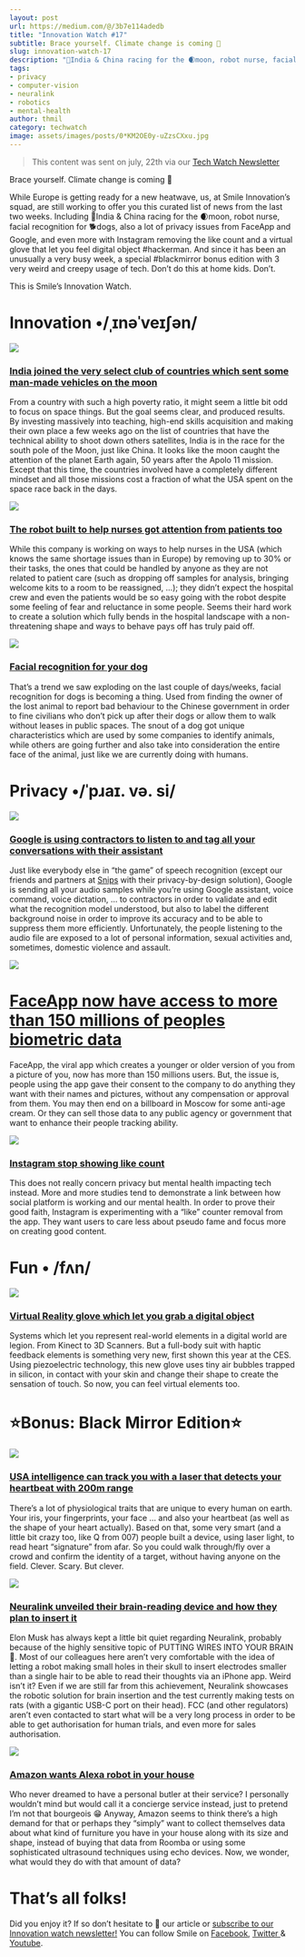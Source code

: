 ```yaml
---
layout: post
url: https://medium.com/@/3b7e114adedb
title: "Innovation Watch #17"
subtitle: Brace yourself. Climate change is coming 🥵
slug: innovation-watch-17
description: "🚀India & China racing for the 🌒moon, robot nurse, facial recognition for 🐕dogs, also a lot of privacy issues from FaceApp and Google, and even more with Instagram removing the like count and a virt"
tags:
- privacy
- computer-vision
- neuralink
- robotics
- mental-health
author: thmil
category: techwatch
image: assets/images/posts/0*KM2OE0y-uZzsCXxu.jpg
---
```


> This content was sent on july, 22th via our [Tech Watch Newsletter](https://mailchi.mp/c414f1508567/techwatch)

Brace yourself. Climate change is coming 🥵

While Europe is getting ready for a new heatwave, us, at Smile Innovation’s squad, are still working to offer you this curated list of news from the last two weeks. Including 🚀India & China racing for the 🌒moon, robot nurse, facial recognition for 🐕dogs, also a lot of privacy issues from FaceApp and Google, and even more with Instagram removing the like count and a virtual glove that let you feel digital object #hackerman. And since it has been an unusually a very busy week, a special #blackmirror bonus edition with 3 very weird and creepy usage of tech. Don’t do this at home kids. Don’t.

This is Smile’s Innovation Watch.

# Innovation •/ˌɪnəˈveɪʃən/

![](/assets/images/posts/0*KM2OE0y-uZzsCXxu.jpg)

### [India joined the very select club of countries which sent some man-made vehicles on the moon](https://www.nytimes.com/2019/07/14/world/asia/india-moon-landing.html)

From a country with such a high poverty ratio, it might seem a little bit odd to focus on space things. But the goal seems clear, and produced results. By investing massively into teaching, high-end skills acquisition and making their own place a few weeks ago on the list of countries that have the technical ability to shoot down others satellites, India is in the race for the south pole of the Moon, just like China. It looks like the moon caught the attention of the planet Earth again, 50 years after the Apolo 11 mission. Except that this time, the countries involved have a completely different mindset and all those missions cost a fraction of what the USA spent on the space race back in the days.

![](/assets/images/posts/0*OI7NOdrfeapV-bB.png)

### [The robot built to help nurses got attention from patients too](https://www.fastcompany.com/90372204/a-hospital-introduced-a-robot-to-help-nurses-they-didnt-expect-it-to-be-so-popular)

While this company is working on ways to help nurses in the USA (which knows the same shortage issues than in Europe) by removing up to 30% or their tasks, the ones that could be handled by anyone as they are not related to patient care (such as dropping off samples for analysis, bringing welcome kits to a room to be reassigned, …); they didn’t expect the hospital crew and even the patients would be so easy going with the robot despite some feeling of fear and reluctance in some people. Seems their hard work to create a solution which fully bends in the hospital landscape with a non-threatening shape and ways to behave pays off has truly paid off.

![](/assets/images/posts/0*dYw07vFQwRP66tg.jpg)

### [Facial recognition for your dog](https://www.theverge.com/platform/amp/2019/7/13/20693064/megvii-chinese-ai-facial-recognition-lost-pets-dogs-cats-surveillance)

That’s a trend we saw exploding on the last couple of days/weeks, facial recognition for dogs is becoming a thing. Used from finding the owner of the lost animal to report bad behaviour to the Chinese government in order to fine civilians who don’t pick up after their dogs or allow them to walk without leases in public spaces. The snout of a dog got unique characteristics which are used by some companies to identify animals, while others are going further and also take into consideration the entire face of the animal, just like we are currently doing with humans.

# Privacy •/ˈpɹaɪ. və. si/

![](/assets/images/posts/0*lANBaD3FiTWkYcHH.jpg)

### [Google is using contractors to listen to and tag all your conversations with their assistant](https://thenextweb.com/google/2019/07/10/google-contractors-are-secretly-listening-to-your-assistant-recordings/)

Just like everybody else in “the game” of speech recognition (except our friends and partners at [Snips](http://snips.ai/) with their privacy-by-design solution), Google is sending all your audio samples while you’re using Google assistant, voice command, voice dictation, … to contractors in order to validate and edit what the recognition model understood, but also to label the different background noise in order to improve its accuracy and to be able to suppress them more efficiently. Unfortunately, the people listening to the audio file are exposed to a lot of personal information, sexual activities and, sometimes, domestic violence and assault.

![](/assets/images/posts/0*9KqSo2A2JHUVaagv.jpg)

# [FaceApp now have access to more than 150 millions of peoples biometric data](https://www.forbes.com/sites/johnkoetsier/2019/07/17/viral-app-faceapp-now-owns-access-to-more-than-150-million-peoples-faces-and-names/#7a5332ab62f1)

FaceApp, the viral app which creates a younger or older version of you from a picture of you, now has more than 150 millions users. But, the issue is, people using the app gave their consent to the company to do anything they want with their names and pictures, without any compensation or approval from them. You may then end on a billboard in Moscow for some anti-age cream. Or they can sell those data to any public agency or government that want to enhance their people tracking ability.

![](/assets/images/posts/0*-KHlPJ0GBjYZbYst.jpg)

### [Instagram stop showing like count](https://www.bbc.com/news/world-49026935)

This does not really concern privacy but mental health impacting tech instead. More and more studies tend to demonstrate a link between how social platform is working and our mental health. In order to prove their good faith, Instagram is experimenting with a “like” counter removal from the app. They want users to care less about pseudo fame and focus more on creating good content.

# Fun • /fʌn/

![](/assets/images/posts/0*zUOcMU0fLQ4PFP90.jpg)

### [Virtual Reality glove which let you grab a digital object](http://blogs.discovermagazine.com/d-brief/2019/07/18/this-new-virtual-reality-glove-lets-you-grab-digital-objects/)

Systems which let you represent real-world elements in a digital world are legion. From Kinect to 3D Scanners. But a full-body suit with haptic feedback elements is something very new, first shown this year at the CES. Using piezoelectric technology, this new glove uses tiny air bubbles trapped in silicon, in contact with your skin and change their shape to create the sensation of touch. So now, you can feel virtual elements too.

# ⭐️Bonus: Black Mirror Edition⭐️

![](/assets/images/posts/0*2AFFnXofnmsnoGSY.jpg)

### [USA intelligence can track you with a laser that detects your heartbeat with 200m range](https://singularityhub.com/2019/07/11/the-pentagons-new-laser-based-tool-uses-your-heartbeat-to-track-you/)

There’s a lot of physiological traits that are unique to every human on earth. Your iris, your fingerprints, your face … and also your heartbeat (as well as the shape of your heart actually). Based on that, some very smart (and a little bit crazy too, like Q from 007) people built a device, using laser light, to read heart “signature” from afar. So you could walk through/fly over a crowd and confirm the identity of a target, without having anyone on the field. Clever. Scary. But clever.

![](/assets/images/posts/0*4meq02uUoqqSIj6U.png)

### [Neuralink unveiled their brain-reading device and how they plan to insert it](https://www.theverge.com/2019/7/16/20697123/elon-musk-neuralink-brain-reading-thread-robot)

Elon Musk has always kept a little bit quiet regarding Neuralink, probably because of the highly sensitive topic of PUTTING WIRES INTO YOUR BRAIN 🧠. Most of our colleagues here aren’t very comfortable with the idea of letting a robot making small holes in their skull to insert electrodes smaller than a single hair to be able to read their thoughts via an iPhone app. Weird isn’t it? Even if we are still far from this achievement, Neuralink showcases the robotic solution for brain insertion and the test currently making tests on rats (with a gigantic USB-C port on their head). FCC (and other regulators) aren’t even contacted to start what will be a very long process in order to be able to get authorisation for human trials, and even more for sales authorisation.

![](/assets/images/posts/0*8e57z7NIIRtMrUOg.jpg)

### [Amazon wants Alexa robot in your house](https://www.theverge.com/2019/7/12/20691540/amazon-home-robot-high-end-echo-report-bloomberg)

Who never dreamed to have a personal butler at their service? I personally wouldn’t mind but would call it a concierge service instead, just to pretend I’m not that bourgeois 😁 Anyway, Amazon seems to think there’s a high demand for that or perhaps they “simply” want to collect themselves data about what kind of furniture you have in your house along with its size and shape, instead of buying that data from Roomba or using some sophisticated ultrasound techniques using echo devices. Now, we wonder, what would they do with that amount of data?

# That’s all folks!

Did you enjoy it? If so don’t hesitate to 👏 our article or [subscribe to our Innovation watch newsletter!](https://mailchi.mp/c414f1508567/techwatch) You can follow Smile on [Facebook](https://www.facebook.com/smileopensource), [Twitter ](https://www.twitter.com/GroupeSmile)& [Youtube](http://www.youtube.com/user/SmileOpenSource).


